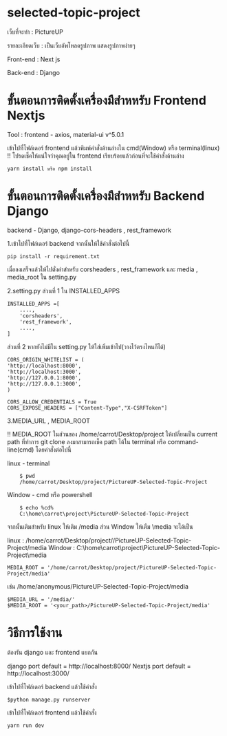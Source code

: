 # selected-topic-project
เว็บที่จะทำ : PictureUP

รายละเอียดเว็บ : เป็นเว็บอัพโหลดรูปภาพ แสดงรูปภาพง่ายๆ

Front-end : Next js

Back-end : Django

# ขั้นตอนการติดตั้งเครื่องมืสำหหรับ Frontend Nextjs

Tool :  frontend - axios, material-ui v^5.0.1

เข้าไปที่โฟล์เดอร์ frontend แล้วพิมพ์คำสั่งด้านล่างใน cmd(Window) หรือ terminal(linux)
!! โปรดเช็คให้แน่ใจว่าคุณอยู่ใน frontend เรียบร้อยแล้วก่อนที่จะใช้คำสั่งด้านล่าง 

	yarn install หรือ npm install


# ขั้นตอนการติดตั้งเครื่องมืสำหหรับ Backend Django
backend - Django, django-cors-headers , rest_framework

1.เข้าไปที่โฟล์เดอร์ backend จากนั้นให้ใช้คำสั่งต่อไปนี้
	
	pip install -r requirement.txt

เมื่อลงเสร็จแล้วให้ไปตั่งค่าสำหรับ corsheaders , rest_framework และ media , media_root ใน setting.py

2.setting.py
ส่วนที่ 1 ใน INSTALLED_APPS
	
	INSTALLED_APPS =[
		....,
		'corsheaders',
		'rest_framework',
		....,
	]

ส่วนที่ 2 หากยังไม่มีใน setting.py ให้ใส่เพิ่มเข้าไป(วางไว้ตรงไหนก็ได้)
	
	CORS_ORIGIN_WHITELIST = (
    'http://localhost:8000',
    'http://localhost:3000',
    'http://127.0.0.1:8000',
    'http://127.0.0.1:3000',
	) 

	CORS_ALLOW_CREDENTIALS = True
	CORS_EXPOSE_HEADERS = ["Content-Type","X-CSRFToken"]

3.MEDIA_URL , MEDIA_ROOT

!! MEDIA_ROOT ในส่วนของ /home/carrot/Desktop/project ให้เปลี่ยนเป็น current path ที่ทำการ git clone ลงมาสามารถเช็ค path ได้ใน terminal หรือ command-line(cmd) 
โดยคำสั่งต่อไปนี้ 

linux - terminal

		$ pwd
		/home/carrot/Desktop/project/PictureUP-Selected-Topic-Project

 Window - cmd หรือ powershell

		$ echo %cd%
		C:\home\carrot\project\PictureUP-Selected-Topic-Project


จากนั้นเติมสำหรับ linux ให้เติม /media  ส่วน Window ให้เตืม \media จะได้เป็น 

linux : /home/carrot/Desktop/project//PictureUP-Selected-Topic-Project/media
Window : C:\home\carrot\project\PictureUP-Selected-Topic-Project\media


	MEDIA_ROOT = '/home/carrot/Desktop/project/PictureUP-Selected-Topic-Project/media'

เช่น /home/anonymous/PictureUP-Selected-Topic-Project/media

	$MEDIA_URL = '/media/'
	$MEDIA_ROOT = '<your_path>/PictureUP-Selected-Topic-Project/media'



# วิธีการใช้งาน 
ต้องรัน django และ frontend แยกกัน

django port default = http://localhost:8000/
Nextjs port default = http://localhost:3000/

เข้าไปที่โฟล์เดอร์ backend แล้วใช้คำสั่ง 

	$python manage.py runserver

เข้าไปที่โฟล์เดอร์ frontend แล้วใช้คำสั่ง 

	yarn run dev

